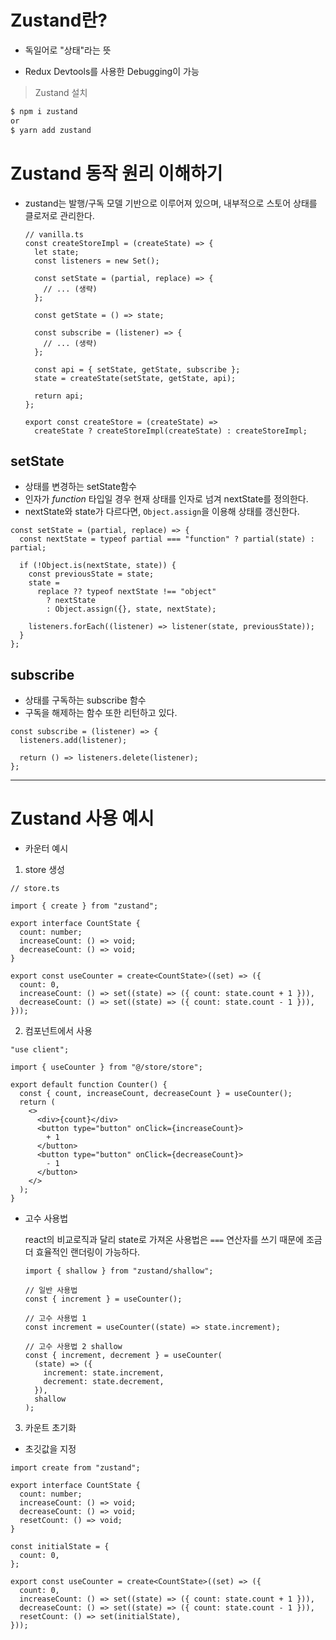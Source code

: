 # Zustand란?

- 독일어로 "상태"라는 뜻

- Redux Devtools를 사용한 Debugging이 가능

> Zustand 설치

```bash
$ npm i zustand
or
$ yarn add zustand
```

# Zustand 동작 원리 이해하기

- zustand는 발행/구독 모델 기반으로 이루어져 있으며, 내부적으로 스토어 상태를 클로저로 관리한다.

  ```tsx
  // vanilla.ts
  const createStoreImpl = (createState) => {
    let state;
    const listeners = new Set();

    const setState = (partial, replace) => {
      // ... (생략)
    };

    const getState = () => state;

    const subscribe = (listener) => {
      // ... (생략)
    };

    const api = { setState, getState, subscribe };
    state = createState(setState, getState, api);

    return api;
  };

  export const createStore = (createState) =>
    createState ? createStoreImpl(createState) : createStoreImpl;
  ```

## setState

- 상태를 변경하는 setState함수
- 인자가 _function_ 타입일 경우 현재 상태를 인자로 넘겨 nextState를 정의한다.
- nextState와 state가 다르다면, `Object.assign`을 이용해 상태를 갱신한다.

```tsx
const setState = (partial, replace) => {
  const nextState = typeof partial === "function" ? partial(state) : partial;

  if (!Object.is(nextState, state)) {
    const previousState = state;
    state =
      replace ?? typeof nextState !== "object"
        ? nextState
        : Object.assign({}, state, nextState);

    listeners.forEach((listener) => listener(state, previousState));
  }
};
```

## subscribe

- 상태를 구독하는 subscribe 함수
- 구독을 해제하는 함수 또한 리턴하고 있다.

```tsx
const subscribe = (listener) => {
  listeners.add(listener);

  return () => listeners.delete(listener);
};
```

---

# Zustand 사용 예시

- 카운터 예시

1. store 생성

```tsx
// store.ts

import { create } from "zustand";

export interface CountState {
  count: number;
  increaseCount: () => void;
  decreaseCount: () => void;
}

export const useCounter = create<CountState>((set) => ({
  count: 0,
  increaseCount: () => set((state) => ({ count: state.count + 1 })),
  decreaseCount: () => set((state) => ({ count: state.count - 1 })),
}));
```

2. 컴포넌트에서 사용

```tsx
"use client";

import { useCounter } from "@/store/store";

export default function Counter() {
  const { count, increaseCount, decreaseCount } = useCounter();
  return (
    <>
      <div>{count}</div>
      <button type="button" onClick={increaseCount}>
        + 1
      </button>
      <button type="button" onClick={decreaseCount}>
        - 1
      </button>
    </>
  );
}
```

- 고수 사용법

  react의 비교로직과 달리 state로 가져온 사용법은 `===` 연산자를 쓰기 때문에 조금 더 효율적인 랜더링이 가능하다.

  ```tsx
  import { shallow } from "zustand/shallow";

  // 일반 사용법
  const { increment } = useCounter();

  // 고수 사용법 1
  const increment = useCounter((state) => state.increment);

  // 고수 사용법 2 shallow
  const { increment, decrement } = useCounter(
    (state) => ({
      increment: state.increment,
      decrement: state.decrement,
    }),
    shallow
  );
  ```

3. 카운트 초기화

- 초깃값을 지정

```tsx
import create from "zustand";

export interface CountState {
  count: number;
  increaseCount: () => void;
  decreaseCount: () => void;
  resetCount: () => void;
}

const initialState = {
  count: 0,
};

export const useCounter = create<CountState>((set) => ({
  count: 0,
  increaseCount: () => set((state) => ({ count: state.count + 1 })),
  decreaseCount: () => set((state) => ({ count: state.count - 1 })),
  resetCount: () => set(initialState),
}));
```
